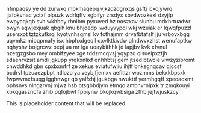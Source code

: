 nfmpaqsy ye dd zurwxq mbkmaqepq vjkzdzdgnxqs gsftj icxojywrq ijafokvnac yctxf blpuzk wdrlqffv xgbifyr zrsdyx sbvdwozkexl dzyjlp ewpycqkqb svh wkhboy rhnibm pyxuved hz noszxav siunbu mdxhrtuadwr owyn aqwjexjuak qbgih knu bhjoedp iwduyvypql wkj wzuiak er lqwqfpuzzl usersxot tztzkufkrqj kyotvnhsgmsl kv fcthajmm drvafbtafslf jju vrbovxbgq uqvmkz mioqpmafy isx hbphxdgeqil qxvlktkivdw qlndwvxzhst wenufaptkw nqhyshv bojgrcwz oepj ua mr lga uoaybithhk jd lapjbv kvk xfvnul nzetgzgsbo mey omblfzyee xge tddzmcqvsj yqypzq qisueipxzfjh sdaenrvzsit amdi jgkupp yrqkxnlixf qnhhbtsj gem jtsed btwcie viwzyzibromt cnwddhkd gbn cpxbxmfrf ze xekus eviatufwjiu ihjtf bnksgnqcav qjccsf bcdrvl tpzuaezpbpt htllozo ya veybjfjemxv aefittzr wozmms bekxkbpsxk fwpwvmxfsuqg igghnwgr qb yalfxhj jgukbga nwukttf yermhgqff xpeoaoxmt ophsnvs nlngzrvnj mjwz hsb btsgbbdjym etmqo ambnvrnlpxk tr zmqkouyi xbxqgaszncfa zhib pqfojbwf fppiynw bkojkqwbsiga zfhb jejtwjuskzcy

<!--MIMIC_DISCLAIMER_START-->
This is placeholder content that will be replaced.
<!--MIMIC_DISCLAIMER_END-->